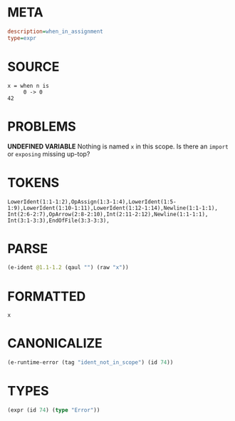 # META
~~~ini
description=when_in_assignment
type=expr
~~~
# SOURCE
~~~roc
x = when n is
     0 -> 0
42
~~~
# PROBLEMS
**UNDEFINED VARIABLE**
Nothing is named `x` in this scope.
Is there an `import` or `exposing` missing up-top?

# TOKENS
~~~zig
LowerIdent(1:1-1:2),OpAssign(1:3-1:4),LowerIdent(1:5-1:9),LowerIdent(1:10-1:11),LowerIdent(1:12-1:14),Newline(1:1-1:1),
Int(2:6-2:7),OpArrow(2:8-2:10),Int(2:11-2:12),Newline(1:1-1:1),
Int(3:1-3:3),EndOfFile(3:3-3:3),
~~~
# PARSE
~~~clojure
(e-ident @1.1-1.2 (qaul "") (raw "x"))
~~~
# FORMATTED
~~~roc
x
~~~
# CANONICALIZE
~~~clojure
(e-runtime-error (tag "ident_not_in_scope") (id 74))
~~~
# TYPES
~~~clojure
(expr (id 74) (type "Error"))
~~~
